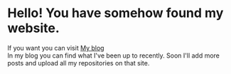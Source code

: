 
<h1>
Hello! You have somehow found my website.  <br> </h1>
If you want you can visit <a href = "/Blog/home"> My blog </a> <br>
In my blog you can find what I've been up to recently. Soon I'll add more posts and upload all my repositories on that site. 

